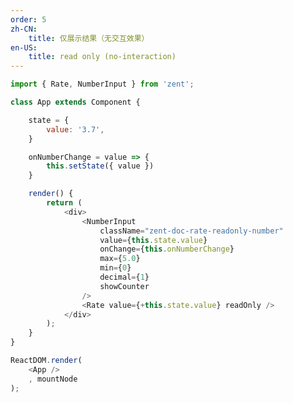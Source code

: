 ```yaml
---
order: 5
zh-CN:
	title: 仅展示结果（无交互效果）
en-US:
	title: read only (no-interaction)
---
```


```js
import { Rate, NumberInput } from 'zent';

class App extends Component {

	state = {
		value: '3.7',
	}

	onNumberChange = value => {
		this.setState({ value })
	}

	render() {
		return (
			<div>
				<NumberInput
					className="zent-doc-rate-readonly-number"
					value={this.state.value}
					onChange={this.onNumberChange}
					max={5.0}
					min={0}
					decimal={1}
					showCounter
				/>
				<Rate value={+this.state.value} readOnly />
			</div>
		);
	}
}

ReactDOM.render(
	<App />
	, mountNode
);
```

<style>
	.zent-doc-rate-readonly-number {
		width: 120px;
		.zent-input {
			min-width: 62px;
		}
		margin-bottom: 8px;
	}
</style>
